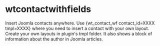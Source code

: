 # wtcontactwithfields
Insert Joomla contacts anywhere. Use {wt_contact_wf contact_id=XXXX tmpl=XXXX} where you need to insert a contact with your own layout. Create your own layouts in plugin's tmpl folder. It also shows a block of information about the author in Joomla articles.
